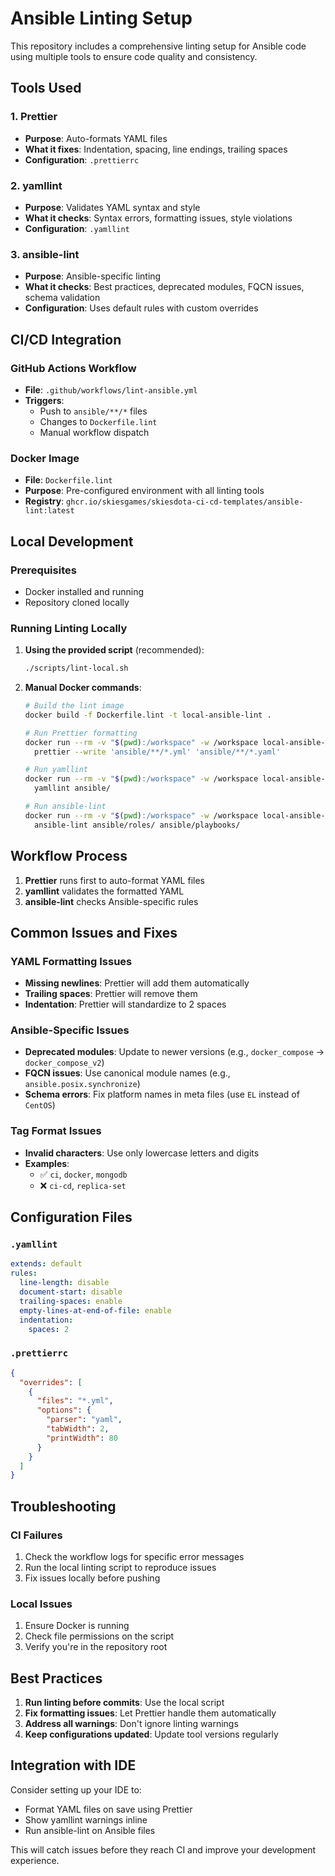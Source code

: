 # Ansible Linting Setup

This repository includes a comprehensive linting setup for Ansible code using multiple tools to ensure code quality and consistency.

## Tools Used

### 1. **Prettier**
- **Purpose**: Auto-formats YAML files
- **What it fixes**: Indentation, spacing, line endings, trailing spaces
- **Configuration**: `.prettierrc`

### 2. **yamllint**
- **Purpose**: Validates YAML syntax and style
- **What it checks**: Syntax errors, formatting issues, style violations
- **Configuration**: `.yamllint`

### 3. **ansible-lint**
- **Purpose**: Ansible-specific linting
- **What it checks**: Best practices, deprecated modules, FQCN issues, schema validation
- **Configuration**: Uses default rules with custom overrides

## CI/CD Integration

### GitHub Actions Workflow
- **File**: `.github/workflows/lint-ansible.yml`
- **Triggers**: 
  - Push to `ansible/**/*` files
  - Changes to `Dockerfile.lint`
  - Manual workflow dispatch

### Docker Image
- **File**: `Dockerfile.lint`
- **Purpose**: Pre-configured environment with all linting tools
- **Registry**: `ghcr.io/skiesgames/skiesdota-ci-cd-templates/ansible-lint:latest`

## Local Development

### Prerequisites
- Docker installed and running
- Repository cloned locally

### Running Linting Locally

1. **Using the provided script** (recommended):
   ```bash
   ./scripts/lint-local.sh
   ```

2. **Manual Docker commands**:
   ```bash
   # Build the lint image
   docker build -f Dockerfile.lint -t local-ansible-lint .
   
   # Run Prettier formatting
   docker run --rm -v "$(pwd):/workspace" -w /workspace local-ansible-lint \
     prettier --write 'ansible/**/*.yml' 'ansible/**/*.yaml'
   
   # Run yamllint
   docker run --rm -v "$(pwd):/workspace" -w /workspace local-ansible-lint \
     yamllint ansible/
   
   # Run ansible-lint
   docker run --rm -v "$(pwd):/workspace" -w /workspace local-ansible-lint \
     ansible-lint ansible/roles/ ansible/playbooks/
   ```

## Workflow Process

1. **Prettier** runs first to auto-format YAML files
2. **yamllint** validates the formatted YAML
3. **ansible-lint** checks Ansible-specific rules

## Common Issues and Fixes

### YAML Formatting Issues
- **Missing newlines**: Prettier will add them automatically
- **Trailing spaces**: Prettier will remove them
- **Indentation**: Prettier will standardize to 2 spaces

### Ansible-Specific Issues
- **Deprecated modules**: Update to newer versions (e.g., `docker_compose` → `docker_compose_v2`)
- **FQCN issues**: Use canonical module names (e.g., `ansible.posix.synchronize`)
- **Schema errors**: Fix platform names in meta files (use `EL` instead of `CentOS`)

### Tag Format Issues
- **Invalid characters**: Use only lowercase letters and digits
- **Examples**: 
  - ✅ `ci`, `docker`, `mongodb`
  - ❌ `ci-cd`, `replica-set`

## Configuration Files

### `.yamllint`
```yaml
extends: default
rules:
  line-length: disable
  document-start: disable
  trailing-spaces: enable
  empty-lines-at-end-of-file: enable
  indentation:
    spaces: 2
```

### `.prettierrc`
```json
{
  "overrides": [
    {
      "files": "*.yml",
      "options": {
        "parser": "yaml",
        "tabWidth": 2,
        "printWidth": 80
      }
    }
  ]
}
```

## Troubleshooting

### CI Failures
1. Check the workflow logs for specific error messages
2. Run the local linting script to reproduce issues
3. Fix issues locally before pushing

### Local Issues
1. Ensure Docker is running
2. Check file permissions on the script
3. Verify you're in the repository root

## Best Practices

1. **Run linting before commits**: Use the local script
2. **Fix formatting issues**: Let Prettier handle them automatically
3. **Address all warnings**: Don't ignore linting warnings
4. **Keep configurations updated**: Update tool versions regularly

## Integration with IDE

Consider setting up your IDE to:
- Format YAML files on save using Prettier
- Show yamllint warnings inline
- Run ansible-lint on Ansible files

This will catch issues before they reach CI and improve your development experience. 